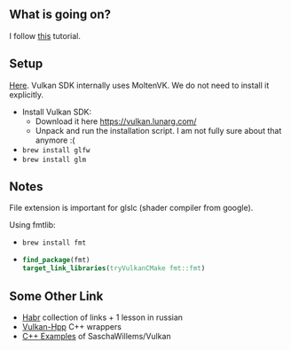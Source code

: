 

## What is going on?

I follow [this](https://vulkan-tutorial.com/) tutorial.

## Setup

[Here](https://vulkan-tutorial.com/Development_environment#page_MacOS). Vulkan SDK internally uses MoltenVK. We do not need to install it explicitly.

* Install Vulkan SDK:
    * Download it here https://vulkan.lunarg.com/
    * Unpack and run the installation script. I am not fully sure about that anymore :( 
*  `brew install glfw`
*  `brew install glm`




## Notes

File extension is important for glslc (shader compiler from google).

Using fmtlib:
* `brew install fmt`
* ```cmake
  find_package(fmt)
  target_link_libraries(tryVulkanCMake fmt::fmt)
  ```
  


## Some Other Link
* [Habr](https://habr.com/ru/post/462137/) collection of links + 1 lesson in 
russian
* [Vulkan-Hpp](https://github.com/KhronosGroup/Vulkan-Hpp) C++ wrappers
* [C++ Examples](https://github.com/jherico/vulkan) of SaschaWillems/Vulkan